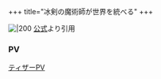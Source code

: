 +++
title="冰剣の魔術師が世界を統べる"
+++


![|200](https://www.tbs.co.jp/anime/hyouken/img/ogp.jpg)
[公式](https://www.google.com/url?sa=i&url=https%3A%2F%2Fwww.tbs.co.jp%2Fanime%2Fhyouken%2F&psig=AOvVaw3s9K7Eby4MpNhv-3u-yXOP&ust=1720779269447000&source=images&cd=vfe&opi=89978449&ved=0CBEQjRxqFwoTCKi65b3gnocDFQAAAAAdAAAAABAE)より引用

### PV
[ティザーPV](https://youtu.be/6bgHin7J8XY?si=_vzEejGcfExr8SR_)

